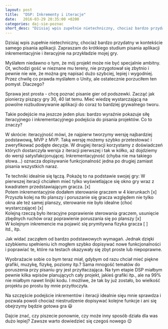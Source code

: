 ```yaml
---
layout: post
title:  "DSP: Inkrementy i iteracje"
date:   2016-03-29 20:35:00 +0200
categories: daj-sie-poznac
short_desc: "Dzisiaj wpis zupełnie nietechniczny, chociaż bardzo przydatny w kontekście samego pisania aplikacji. Zapraszam do krótkiego studium pisania aplikacji inkrementacyjnie i iteracyjnie na przykładzie mojej gry..."
---
```

Dzisiaj wpis zupełnie nietechniczny, chociaż bardzo przydatny w kontekście samego pisania aplikacji. Zapraszam do krótkiego studium pisania aplikacji inkrementacyjnie i iteracyjnie na przykładzie mojej gry.

Myślałem niedawno o tym, że mój projekt może nie być specjalnie ambitny. Ot, wchodzi gość w nieznane mu tereny, nie przygotował się zbytnio i pewnie nie wie, że można grę napisać dużo szybciej, lepiej i wygodniej. Przez chwilę co prawda myślałem o Unity, ale ostatecznie porzuciłem ten pomysł. Dlaczego?

Sprawa jest prosta - chcę poznać pisanie gier od podszewki. Zacząć jak pionierzy piszący gry 30, 40 lat temu. Mieć wiedzę wystarczającą na powolne rozbudowywanie aplikacji do coraz to bardziej grywalnego tworu.

Takie podejście ma jeszcze jeden plus: bardzo wyraźnie pokazuje siłę iteracyjnego i inkrementacyjnego podejścia do pisania projektów. Co to znaczy?

W skrócie: iteracyjność mówi, że najpierw tworzymy wersję najbardziej podstawową, MVP z MVP. Taką wersję możemy szybko przetestować i zweryfikować podjęte decyzje. W drugiej iteracji korzystamy z doświadczeń których dostarczyła wersja z iteracji pierwszej i tak w kółko, aż dojdziemy do wersji satysfakcjonującej.
Inkrementacyjność (chyba nie ma takiego słowa…) oznacza dopisywanie funkcjonalność jedna po drugiej zamiast pisania wszystkich naraz.

Te techniki idealnie się łączą. Pokażę to na podstawie swojej gry:
W pierwszej iteracji chciałem mieć tylko wyświetlające się okno gry wraz z kwadratem przedstawiającym gracza. [x]  
Potem inkrementacyjnie dodałem sterowanie graczem w 4 kierunkach [x]  
Przyszła kolej na tło planszy i poruszanie się gracza względem nie tylko okna ale też samej planszy, sterowanie nie było idealne (choć wystarczające) [x]  
Kolejną rzeczą było iteracyjne poprawienie sterowania graczem, usunięcie zbędnych ruchów oraz poprawienie poruszania się po planszy [x]  
W kolejnym inkremencie ma pojawić się prymitywna fizyka gracza [ ]  
itd., itp.

Jak widać zacząłem od bardzo podstawowych wymagań. Jednak dzięki szybkiemu spełnieniu ich mogłem szybko dopisywać nowe funkcjonalności i poprawiać te, które na testach okazywały się zbyt proste lub niepoprawne.

Wyobrażacie sobie co bym teraz miał, gdybym od razu chciał mieć piękne grafiki, muzykę, fizykę, poziomy itp.? Sama mnogość tematów do poruszenia przy pisaniu gry jest przytłaczająca. Na tym etapie DSP miałbym pewnie kilka wpisów planujących cały projekt, jakieś grafiki itp., ale na 99% nie miałbym nawet linijki kodu. I możliwe, że tak by już zostało, bo wielkość projektu po prostu by mnie przytłoczyła.

Na szczęście podejście inkrementów i iteracji idealnie sięu mnie sprawdza i pozwala powoli chociaż niestrudzenie dopisywać kolejne funkcje i ani się obejrzymy będzie gotowa gra 😃

Dajcie znać, czy piszecie ponownie, czy może inny sposób działa dla was dużo lepiej? Zawsze warto dowiedzieć się czegoś nowego 😉
